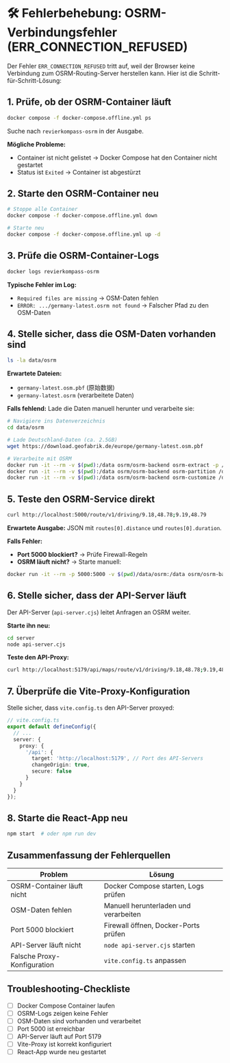 # 🛠️ Fehlerbehebung: OSRM-Verbindungsfehler (ERR_CONNECTION_REFUSED)

Der Fehler `ERR_CONNECTION_REFUSED` tritt auf, weil der Browser keine Verbindung zum OSRM-Routing-Server herstellen kann. Hier ist die Schritt-für-Schritt-Lösung:

## 1. Prüfe, ob der OSRM-Container läuft

```bash
docker compose -f docker-compose.offline.yml ps
```

Suche nach `revierkompass-osrm` in der Ausgabe.

**Mögliche Probleme:**
- Container ist nicht gelistet → Docker Compose hat den Container nicht gestartet
- Status ist `Exited` → Container ist abgestürzt

## 2. Starte den OSRM-Container neu

```bash
# Stoppe alle Container
docker compose -f docker-compose.offline.yml down

# Starte neu
docker compose -f docker-compose.offline.yml up -d
```

## 3. Prüfe die OSRM-Container-Logs

```bash
docker logs revierkompass-osrm
```

**Typische Fehler im Log:**
- `Required files are missing` → OSM-Daten fehlen
- `ERROR: .../germany-latest.osrm not found` → Falscher Pfad zu den OSM-Daten

## 4. Stelle sicher, dass die OSM-Daten vorhanden sind

```bash
ls -la data/osrm
```

**Erwartete Dateien:**
- `germany-latest.osm.pbf` (原始数据)
- `germany-latest.osrm` (verarbeitete Daten)

**Falls fehlend:**
Lade die Daten manuell herunter und verarbeite sie:

```bash
# Navigiere ins Datenverzeichnis
cd data/osrm

# Lade Deutschland-Daten (ca. 2.5GB)
wget https://download.geofabrik.de/europe/germany-latest.osm.pbf

# Verarbeite mit OSRM
docker run -it --rm -v $(pwd):/data osrm/osrm-backend osrm-extract -p /opt/car.lua /data/germany-latest.osm.pbf
docker run -it --rm -v $(pwd):/data osrm/osrm-backend osrm-partition /data/germany-latest.osrm
docker run -it --rm -v $(pwd):/data osrm/osrm-backend osrm-customize /data/germany-latest.osrm
```

## 5. Teste den OSRM-Service direkt

```bash
curl http://localhost:5000/route/v1/driving/9.18,48.78;9.19,48.79
```

**Erwartete Ausgabe:**
JSON mit `routes[0].distance` und `routes[0].duration`.

**Falls Fehler:**

- **Port 5000 blockiert?** → Prüfe Firewall-Regeln
- **OSRM läuft nicht?** → Starte manuell:

```bash
docker run -it --rm -p 5000:5000 -v $(pwd)/data/osrm:/data osrm/osrm-backend osrm-routed --algorithm mld /data/germany-latest.osrm
```

## 6. Stelle sicher, dass der API-Server läuft

Der API-Server (`api-server.cjs`) leitet Anfragen an OSRM weiter.

**Starte ihn neu:**

```bash
cd server
node api-server.cjs
```

**Teste den API-Proxy:**

```bash
curl http://localhost:5179/api/maps/route/v1/driving/9.18,48.78;9.19,48.79
```

## 7. Überprüfe die Vite-Proxy-Konfiguration

Stelle sicher, dass `vite.config.ts` den API-Server proxyed:

```typescript
// vite.config.ts
export default defineConfig({
  // ...
  server: {
    proxy: {
      '/api': {
        target: 'http://localhost:5179', // Port des API-Servers
        changeOrigin: true,
        secure: false
      }
    }
  }
});
```

## 8. Starte die React-App neu

```bash
npm start  # oder npm run dev
```

## Zusammenfassung der Fehlerquellen

| Problem | Lösung |
|---------|--------|
| OSRM-Container läuft nicht | Docker Compose starten, Logs prüfen |
| OSM-Daten fehlen | Manuell herunterladen und verarbeiten |
| Port 5000 blockiert | Firewall öffnen, Docker-Ports prüfen |
| API-Server läuft nicht | `node api-server.cjs` starten |
| Falsche Proxy-Konfiguration | `vite.config.ts` anpassen |

## Troubleshooting-Checkliste

- [ ] Docker Compose Container laufen
- [ ] OSRM-Logs zeigen keine Fehler
- [ ] OSM-Daten sind vorhanden und verarbeitet
- [ ] Port 5000 ist erreichbar
- [ ] API-Server läuft auf Port 5179
- [ ] Vite-Proxy ist korrekt konfiguriert
- [ ] React-App wurde neu gestartet 